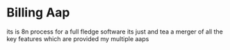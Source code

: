 # Billing Aap

its is 8n process for a full fledge software its just and tea a merger of all the key features which are provided my multiple aaps
